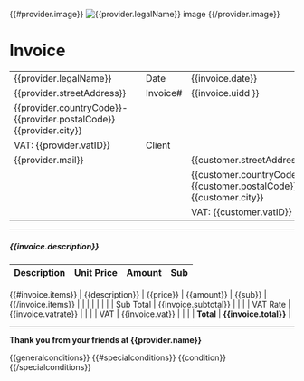 {{#provider.image}}
![{{provider.legalName}} image]({{provider.image}})
{{/provider.image}}

# Invoice

| | | | |
| --- | --- | --- | --- |
| {{provider.legalName}}     |  | Date | {{invoice.date}} | | 
| {{provider.streetAddress}} |  | Invoice# | {{invoice.uidd }} | | 
| {{provider.countryCode}}-{{provider.postalCode}} {{provider.city}} |  | | | 
| VAT: {{provider.vatID}} | | Client | <a href="#" customer="{{customer.legalName}}"/> |
| {{provider.mail}} |  |  | {{customer.streetAddress}} |
|  |  |  | {{customer.countryCode}}-{{customer.postalCode}} {{customer.city}} |
|  |  |  | VAT: {{customer.vatID}} |

--- 

##### {{invoice.description}} 

| Description | Unit Price | Amount | Sub |
| --- | ---: | ---: | ---: |
{{#invoice.items}}
| {{description}} | {{price}} | {{amount}} | {{sub}} |
{{/invoice.items}}
|  |  |  |  |
|  |  | Sub Total | {{invoice.subtotal}} |
|  |  | VAT Rate | {{invoice.vatrate}} |
|  |  | VAT  | {{invoice.vat}} |
|  |  | **Total** | **{{invoice.total}}** |

--- 

<div class="w-100">
    <div class="d-flex justify-content-center">
        <b>Thank you from your friends at {{provider.name}}</b>
    </div>
</div>

{{generalconditions}}
{{#specialconditions}}
    {{condition}}
{{/specialconditions}}